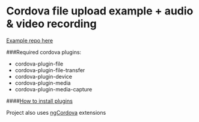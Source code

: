 # Cordova file upload example + audio & video recording
[Example repo here](https://github.com/ilkkamtk/video-recorder)

###Required cordova plugins:
  * cordova-plugin-file
  * cordova-plugin-file-transfer
  * cordova-plugin-device
  * cordova-plugin-media
  * cordova-plugin-media-capture

####[How to install plugins](https://cordova.apache.org/docs/en/latest/guide/cli/index.html#add-plugin-features)
  
Project also uses [ngCordova](http://ngcordova.com) extensions
